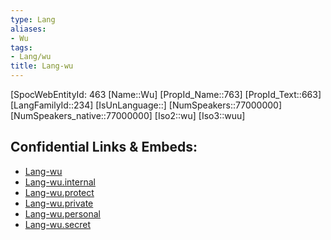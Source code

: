```yaml
---
type: Lang
aliases:
- Wu
tags: 
- Lang/wu
title: Lang-wu
---
```

[SpocWebEntityId: 463
[Name::Wu]
[PropId_Name::763]
[PropId_Text::663]
[LangFamilyId::234]
[IsUnLanguage::]
[NumSpeakers::77000000]
[NumSpeakers_native::77000000]
[Iso2::wu]
[Iso3::wuu]



## Confidential Links & Embeds: 
- [Lang-wu](../../_public/lang/Lang-wu.md) 
- [Lang-wu.internal](../../_internal/lang/Lang-wu.internal.md) 
- [Lang-wu.protect](../../_protect/lang/Lang-wu.protect.md) 
- [Lang-wu.private](../../_private/lang/Lang-wu.private.md) 
- [Lang-wu.personal](../../_personal/lang/Lang-wu.personal.md) 
- [Lang-wu.secret](../../_secret/lang/Lang-wu.secret.md)

